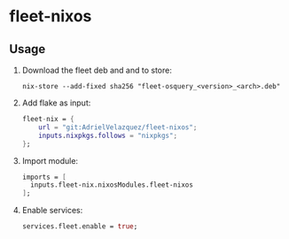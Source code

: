 # fleet-nixos

## Usage

1. Download the fleet deb and and to store:
   ```shell
   nix-store --add-fixed sha256 "fleet-osquery_<version>_<arch>.deb"
   ```

2. Add flake as input:
   ```nix
   fleet-nix = {
       url = "git:AdrielVelazquez/fleet-nixos";
       inputs.nixpkgs.follows = "nixpkgs";
   };
   ```

3. Import module:
   ```nix
   imports = [
     inputs.fleet-nix.nixosModules.fleet-nixos
   ];
   ```

4. Enable services:
   ```nix
   services.fleet.enable = true;
   ```
